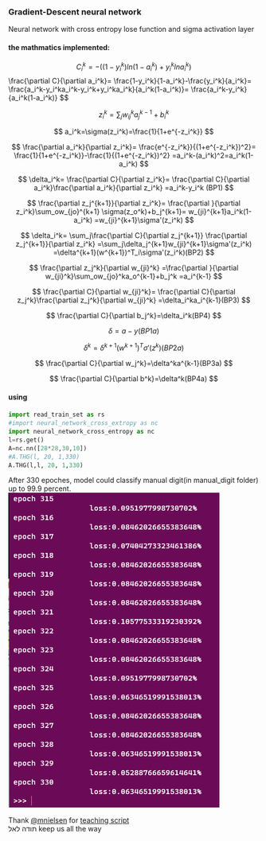 ### Gradient-Descent neural network
Neural network with cross entropy lose function and sigma activation layer

#### the mathmatics implemented:
$$
C_i^k=-((1-y_i^k)ln(1-a_i^k)+y_i^klna_i^k)$$
\frac{\partial C}{\partial a_i^k}=
\frac{1-y_i^k}{1-a_i^k}-\frac{y_i^k}{a_i^k}=
\frac{a_i^k-y_i^ka_i^k-y_i^k+y_i^ka_i^k}{a_i^k(1-a_i^k)}=
\frac{a_i^k-y_i^k}{a_i^k(1-a_i^k)}
$$

$$
z_i^k=\sum_jw_{ij}^ka_j^{k-1}+b_i^k
$$

$$
a_i^k=\sigma(z_i^k)=\frac{1}{1+e^{-z_i^k}}
$$

$$
\frac{\partial a_i^k}{\partial z_i^k}=
\frac{e^{-z_i^k}}{(1+e^{-z_i^k})^2}=
\frac{1}{1+e^{-z_i^k}}-\frac{1}{(1+e^{-z_i^k})^2}
=a_i^k-(a_i^k)^2=a_i^k(1-a_i^k)
$$

$$
\delta_i^k=
\frac{\partial C}{\partial z_i^k}=
\frac{\partial C}{\partial a_i^k}\frac{\partial a_i^k}{\partial z_i^k}
=a_i^k-y_i^k (BP1)
$$

$$
\frac{\partial z_j^{k+1}}{\partial z_i^k}=
\frac{\partial }{\partial z_i^k}\sum_ow_{jo}^{k+1}
\sigma(z_o^k)+b_j^{k+1}=
w_{ji}^{k+1}a_i^k(1-a_i^k)
=w_{ji}^{k+1}\sigma'(z_i^k)
$$

$$
\delta_i^k=
\sum_j\frac{\partial C}{\partial z_j^{k+1}}
\frac{\partial z_j^{k+1}}{\partial z_i^k}
=\sum_j\delta_j^{k+1}w_{ji}^{k+1}\sigma'(z_i^k)
=\delta^{k+1}(w^{k+1})^T_i\sigma'(z_i^k)(BP2)
$$

$$
\frac{\partial z_j^k}{\partial w_{ji}^k}
=\frac{\partial }{\partial w_{ji}^k}\sum_ow_{jo}^ka_o^{k-1}+b_j^k
=a_i^{k-1}
$$

$$
\frac{\partial C}{\partial w_{ji}^k}=
\frac{\partial C}{\partial z_j^k}\frac{\partial z_j^k}{\partial w_{ji}^k}
=\delta_i^ka_i^{k-1}(BP3)
$$

$$
\frac{\partial C}{\partial b_j^k}=\delta_i^k(BP4)
$$

$$
\delta=a-y(BP1a)
$$

$$
\delta^k=\delta^{k+1}(w^{k+1})^T\sigma'(z^k)(BP2a)
$$

$$
\frac{\partial C}{\partial w_j^k}=\delta^ka^{k-1}(BP3a)
$$

$$
\frac{\partial C}{\partial b^k}=\delta^k(BP4a)
$$

#### using
```Python
import read_train_set as rs
#import neural_network_cross_extropy as nc
import neural_network_cross_entropy as nc
l=rs.get()
A=nc.nn([28*28,30,10])
#A.THG(l, 20, 1,330)
A.THG(l,l, 20, 1,330)
```
After 330 epoches, model could classify manual digit(in manual_digit folder) up to 99.9 percent.
![illusion_lose](illusion_lose.PNG)


Thank [@mnielsen](https://github.com/mnielsen) for [teaching script](http://neuralnetworksanddeeplearning.com/) <br>
תודה לאל keep us all the way
